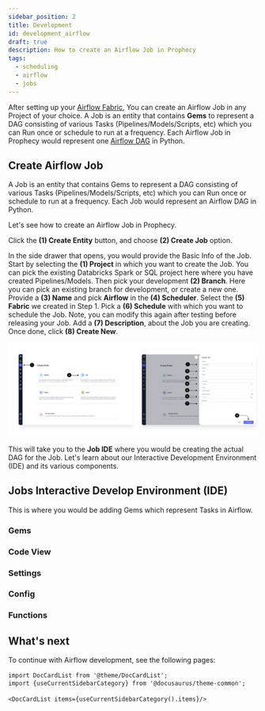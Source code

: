```yaml
---
sidebar_position: 2
title: Development
id: development_airflow
draft: true
description: How to create an Airflow Job in Prophecy
tags:
  - scheduling
  - airflow
  - jobs
---
```


After setting up your [Airflow Fabric](../setup/setup.md), You can create an Airflow Job in any Project of your choice.
A Job is an entity that contains **Gems** to represent a DAG consisting of various Tasks (Pipelines/Models/Scripts, etc) which you can Run once or schedule to run at a frequency.
Each Airflow Job in Prophecy would represent one [Airflow DAG](https://airflow.apache.org/docs/apache-airflow/stable/core-concepts/dags.html) in Python.

## Create Airflow Job

A Job is an entity that contains Gems to represent a DAG consisting of various Tasks (Pipelines/Models/Scripts, etc) which you can Run once or schedule to run at a frequency. Each Job would represent an Airflow DAG in Python.

Let's see how to create an Airflow Job in Prophecy.

Click the **(1) Create Entity** button, and choose **(2) Create Job** option.

In the side drawer that opens, you would provide the Basic Info of the Job. Start by selecting the **(1) Project** in which you want to create the Job. You can pick the existing Databricks Spark or SQL project here where you have created Pipelines/Models.
Then pick your development **(2) Branch**. Here you can pick an existing branch for development, or create a new one. Provide a **(3) Name** and pick **Airflow** in the **(4) Scheduler**. Select the **(5) Fabric** we created in Step 1.
Pick a **(6) Schedule** with which you want to schedule the Job. Note, you can modify this again after testing before releasing your Job.
Add a **(7) Description**, about the Job you are creating. Once done, click **(8) Create New**.

![Create_Job](img/Create_Job.png)

This will take you to the **Job IDE** where you would be creating the actual DAG for the Job.
Let's learn about our Interactive Development Environment (IDE) and its various components.

## Jobs Interactive Develop Environment (IDE)

This is where you would be adding Gems which represent Tasks in Airflow.

### Gems

### Code View

### Settings

### Config

### Functions

## What's next

To continue with Airflow development, see the following pages:

```mdx-code-block
import DocCardList from '@theme/DocCardList';
import {useCurrentSidebarCategory} from '@docusaurus/theme-common';

<DocCardList items={useCurrentSidebarCategory().items}/>
```
